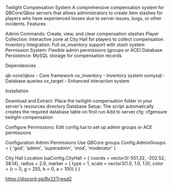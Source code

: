 Twilight Compensation System
A comprehensive compensation system for QBCore/Qbox servers that allows administrators to create item stashes for players who have experienced losses due to server issues, bugs, or other incidents.
Features

Admin Commands: Create, view, and clear compensation stashes
Player Collection: Interactive zone at City Hall for players to collect compensation
Inventory Integration: Full ox_inventory support with stash system
Permission System: Flexible admin permissions (groups or ACE)
Database Persistence: MySQL storage for compensation records

Dependencies

qb-core/qbox - Core framework
ox_inventory - Inventory system
oxmysql - Database queries
ox_target - Enhanced interaction system

Installation

Download and Extract: Place the twilight-compensation folder in your server's resources directory
Database Setup: The script automatically creates the required database table on first run
Add to server.cfg:
cfgensure twilight-compensation

Configure Permissions: Edit config.lua to set up admin groups or ACE permissions

Configuration
Admin Permissions
Use QBCore groups
Config.AdminGroups = {
    'god',
    'admin',
    'superadmin',
    'mod',
    'moderator'
}

City Hall Location
luaConfig.CityHall = {
    coords = vector3(-551.32, -202.52, 38.14),
    radius = 2.0,
    marker = {
        type = 1,
        scale = vector3(1.0, 1.0, 1.0),
        color = {r = 0, g = 255, b = 0, a = 100}
    }
}


https://discord.gg/Bx22Trwsd2
